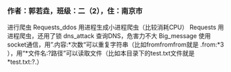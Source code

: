 ### 作者：郭若垚，班级：二（2），住：南京市
进行爬虫
Requests_ddos 用进程生成小进程爬虫（比较消耗CPU）
Requests 用进程爬虫，还用了锁
dns_attack 查询DNS，危害力不大
Big_message 使用socket通信，用”.内容:*次数“可以重复字符串（比如fromfromfrom就是 .from:*3 ），用“*文件名:?路径”可以读取文件（比如本目录下的test.txt文件就是 *test.txt:?.）